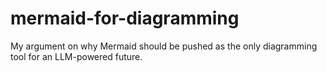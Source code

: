 # mermaid-for-diagramming
My argument on why Mermaid should be pushed as the only diagramming tool for an LLM-powered future.
